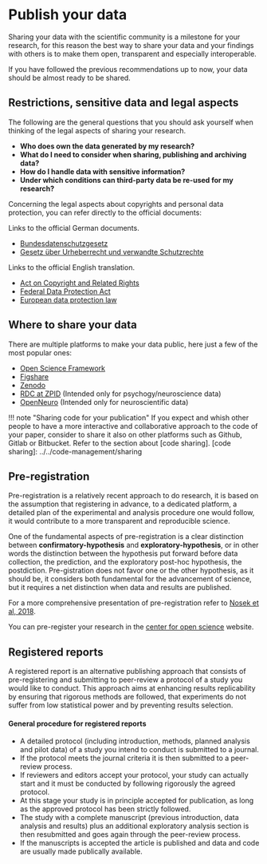 # Publish your data

Sharing your data with the scientific community is a milestone for your research, for this reason the best way to share your data and your findings with others is to make them open, transparent and especially interoperable.

If you have followed the previous recommendations up to now, your data should be almost ready to be shared.

## Restrictions, sensitive data and legal aspects

The following are the general questions that you should ask yourself when thinking of the legal aspects of sharing your research.

- **Who does own the data generated by my research?**
- **What do I need to consider when sharing, publishing and archiving data?**
- **How do I handle data with sensitive information?**
- **Under which conditions can third-party data be re-used for my research?**

Concerning the legal aspects about copyrights and personal data protection, you can refer directly to the official documents:

Links to the official German documents.

- [Bundesdatenschutzgesetz](https://www.gesetze-im-internet.de/bdsg_2018/BJNR209710017.html)
- [Gesetz über Urheberrecht und verwandte Schutzrechte](https://www.gesetze-im-internet.de/urhg/)

Links to the official English translation.

- [Act on Copyright and Related Rights](https://www.gesetze-im-internet.de/englisch_urhg/englisch_urhg.html)
- [Federal Data Protection Act](https://www.gesetze-im-internet.de/englisch_bdsg/)
- [European data protection law](https://gdpr-info.eu/)

## Where to share your data

There are multiple platforms to make your data public, here just a few of the most popular ones:

- [Open Science Framework](https://osf.io/)
- [Figshare](https://figshare.com/)
- [Zenodo](https://zenodo.org/)
- [RDC at ZPID](https://rdc-psychology.org/) (Intended only for psychogy/neuroscience data)
- [OpenNeuro](https://openneuro.org/) (Intended only for neuroscientific data)

!!! note "Sharing code for your publication"
    If you expect and whish other people to have a more interactive and collaborative approach to the code of your paper,
    consider to share it also on other platforms such as Github, Gitlab or Bitbucket. Refer to the section about [code sharing].
    [code sharing]: ../../code-management/sharing
 
## Pre-registration

Pre-registration is a relatively recent approach to do research, it is based on the assumption that registering in advance, to a dedicated platform, a detailed plan of the experimental and analysis procedure one would follow, it would contribute to a more transparent and reproducible science.

One of the fundamental aspects of pre-registration is a clear distinction between **confirmatory-hypothesis** and **exploratory-hypothesis**, or in other words the distinction between the hypothesis put forward before data collection, the prediction,  and the exploratory post-hoc hypothesis, the postdiction. Pre-gistration does not favor one or the other hypothesis, as it should be, it considers both fundamental for the advancement of science, but it requires a net distinction when data and results are published.

For a more comprehensive presentation of pre-registration refer to [Nosek et al, 2018](https://www.pnas.org/doi/10.1073/pnas.1708274114).

You can pre-register your research in the [center for open science](https://www.cos.io/initiatives/prereg) website.

## Registered reports

A registered report is an alternative publishing approach that consists of pre-registering and submitting to peer-review a protocol of a study you would like to conduct. This approach aims at enhancing results replicability by ensuring that rigorous methods are followed, that experiments do not suffer from low statistical power and by preventing results selection.

#### General procedure for registered reports

- A detailed protocol (including introduction, methods, planned analysis and pilot data) of a study you intend to conduct is submitted to a journal.
- If the protocol meets the journal criteria it is then submitted to a peer-review process.
- If reviewers and editors accept your protocol, your study can actually start and it must be conducted by following rigorously the agreed protocol.
- At this stage your study is in principle accepted for publication, as long as the approved protocol has been strictly followed.
- The study with a complete manuscript (previous introduction, data analysis and results) plus an additional exploratory analysis section is then resubmitted and goes again through the peer-review process.
- If the manuscripts is accepted the article is published and data and code are usually made publically available.
